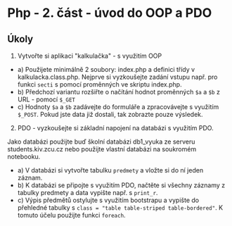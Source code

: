 # Php - 2. část - úvod do OOP a PDO

## Úkoly

1. Vytvořte si aplikaci "kalkulačka" - s využitím OOP
  * a) Použijete minimálně 2 soubory: index.php a definici třídy v kalkulacka.class.php. Nejprve si vyzkoušejte zadání vstupu 
        např. pro funkci ```secti``` s pomocí proměnných ve skriptu index.php.
  * b) Předchozí variantu rozšiřte o načítání hodnot proměnných ```$a``` a ```$b``` z URL - pomocí ```$_GET```
  * c) Hodnoty ```$a``` a ```$b``` zadávejte do formuláře a zpracovávejte s využitím ```$_POST```. 
        Pokud jste data již dostali, tak zobrazte pouze výsledek.
        
2. PDO - vyzkoušejte si základní napojení na databázi s využitím PDO.

Jako databázi použijte buď školní databázi db1_vyuka ze serveru students.kiv.zcu.cz nebo použijte vlastní databázi na soukromém notebooku.

  * a) V databázi si vytvořte tabulku ```predmety``` a vložte si do ní jeden záznam. 
  * b) K databázi se připojte s využitím PDO, načtěte si všechny záznamy z tabulky predmety a data vypište např. s ```print_r```. 
  * c) Výpis předmětů ostylujte s využitím bootstrapu a vypište do přehledné tabulky s ```class = "table table-striped table-bordered"```.
       K tomuto účelu použijte funkci ```foreach```.